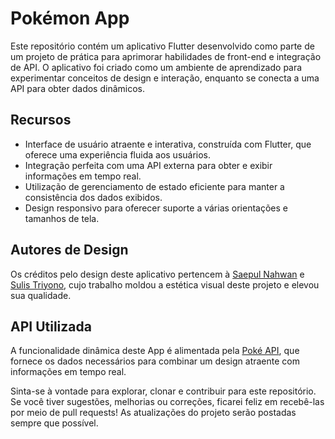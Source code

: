 # Pokémon App

Este repositório contém um aplicativo Flutter desenvolvido como parte de um projeto de prática para aprimorar habilidades de front-end e integração de API. O aplicativo foi criado como um ambiente de aprendizado para experimentar conceitos de design e interação, enquanto se conecta a uma API para obter dados dinâmicos.

## Recursos

- Interface de usuário atraente e interativa, construída com Flutter, que oferece uma experiência fluida aos usuários.
- Integração perfeita com uma API externa para obter e exibir informações em tempo real.
- Utilização de gerenciamento de estado eficiente para manter a consistência dos dados exibidos.
- Design responsivo para oferecer suporte a várias orientações e tamanhos de tela.

## Autores de Design

Os créditos pelo design deste aplicativo pertencem à [Saepul Nahwan](https://dribbble.com/saepulnahwan23) e [Sulis Triyono](https://dribbble.com/sulistryono), cujo trabalho moldou a estética visual deste projeto e elevou sua qualidade.

## API Utilizada

A funcionalidade dinâmica deste App é alimentada pela [Poké API](https://pokeapi.co/), que fornece os dados necessários para combinar um design atraente com informações em tempo real.

Sinta-se à vontade para explorar, clonar e contribuir para este repositório. Se você tiver sugestões, melhorias ou correções, ficarei feliz em recebê-las por meio de pull requests! As atualizações do projeto serão postadas sempre que possível.